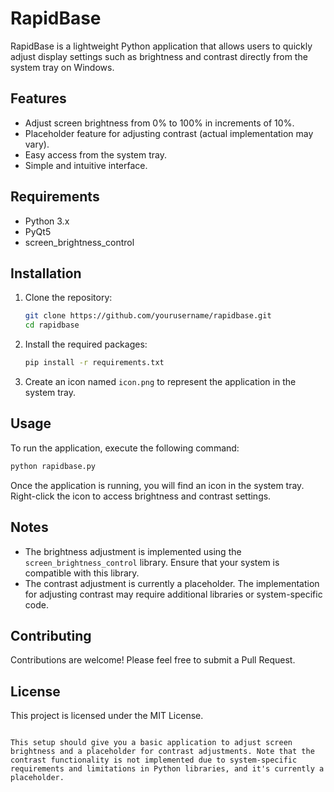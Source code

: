 # RapidBase

RapidBase is a lightweight Python application that allows users to quickly adjust display settings such as brightness and contrast directly from the system tray on Windows.

## Features

- Adjust screen brightness from 0% to 100% in increments of 10%.
- Placeholder feature for adjusting contrast (actual implementation may vary).
- Easy access from the system tray.
- Simple and intuitive interface.

## Requirements

- Python 3.x
- PyQt5
- screen_brightness_control

## Installation

1. Clone the repository:
    ```bash
    git clone https://github.com/yourusername/rapidbase.git
    cd rapidbase
    ```

2. Install the required packages:
    ```bash
    pip install -r requirements.txt
    ```

3. Create an icon named `icon.png` to represent the application in the system tray.

## Usage

To run the application, execute the following command:
```bash
python rapidbase.py
```

Once the application is running, you will find an icon in the system tray. Right-click the icon to access brightness and contrast settings.

## Notes

- The brightness adjustment is implemented using the `screen_brightness_control` library. Ensure that your system is compatible with this library.
- The contrast adjustment is currently a placeholder. The implementation for adjusting contrast may require additional libraries or system-specific code.

## Contributing

Contributions are welcome! Please feel free to submit a Pull Request.

## License

This project is licensed under the MIT License.

```

This setup should give you a basic application to adjust screen brightness and a placeholder for contrast adjustments. Note that the contrast functionality is not implemented due to system-specific requirements and limitations in Python libraries, and it's currently a placeholder.